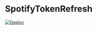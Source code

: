 # SpotifyTokenRefresh

[![Deploy](https://www.herokucdn.com/deploy/button.svg)](https://heroku.com/deploy)

